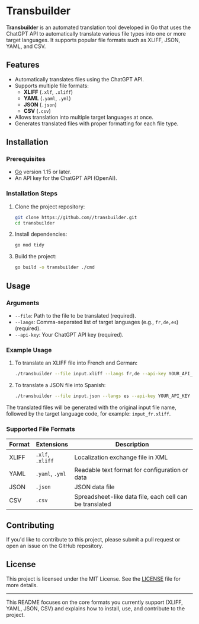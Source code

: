 # Transbuilder

**Transbuilder** is an automated translation tool developed in Go that uses the ChatGPT API to automatically translate various file types into one or more target languages. It supports popular file formats such as XLIFF, JSON, YAML, and CSV.

## Features

- Automatically translates files using the ChatGPT API.
- Supports multiple file formats:
  - **XLIFF** (`.xlf`, `.xliff`)
  - **YAML** (`.yaml`, `.yml`)
  - **JSON** (`.json`)
  - **CSV** (`.csv`)
- Allows translation into multiple target languages at once.
- Generates translated files with proper formatting for each file type.

## Installation

### Prerequisites

- [Go](https://golang.org/doc/install) version 1.15 or later.
- An API key for the ChatGPT API (OpenAI).

### Installation Steps

1. Clone the project repository:
    ```bash
    git clone https://github.com//transbuilder.git
    cd transbuilder
    ```

2. Install dependencies:
    ```bash
    go mod tidy
    ```

3. Build the project:
    ```bash
    go build -o transbuilder ./cmd
    ```

## Usage

### Arguments

- `--file`: Path to the file to be translated (required).
- `--langs`: Comma-separated list of target languages (e.g., `fr,de,es`) (required).
- `--api-key`: Your ChatGPT API key (required).

### Example Usage

1. To translate an XLIFF file into French and German:

    ```bash
    ./transbuilder --file input.xliff --langs fr,de --api-key YOUR_API_KEY
    ```

2. To translate a JSON file into Spanish:

    ```bash
    ./transbuilder --file input.json --langs es --api-key YOUR_API_KEY
    ```

The translated files will be generated with the original input file name, followed by the target language code, for example: `input_fr.xliff`.

### Supported File Formats

| Format   | Extensions       | Description                                   |
|----------|------------------|-----------------------------------------------|
| XLIFF    | `.xlf`, `.xliff`  | Localization exchange file in XML             |
| YAML     | `.yaml`, `.yml`   | Readable text format for configuration or data|
| JSON     | `.json`           | JSON data file                               |
| CSV      | `.csv`            | Spreadsheet-like data file, each cell can be translated |

## Contributing

If you'd like to contribute to this project, please submit a pull request or open an issue on the GitHub repository.

## License

This project is licensed under the MIT License. See the [LICENSE](LICENSE) file for more details.

---

This README focuses on the core formats you currently support (XLIFF, YAML, JSON, CSV) and explains how to install, use, and contribute to the project.